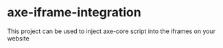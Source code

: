 # axe-iframe-integration
This project can be used to inject axe-core script into the iframes on your website
